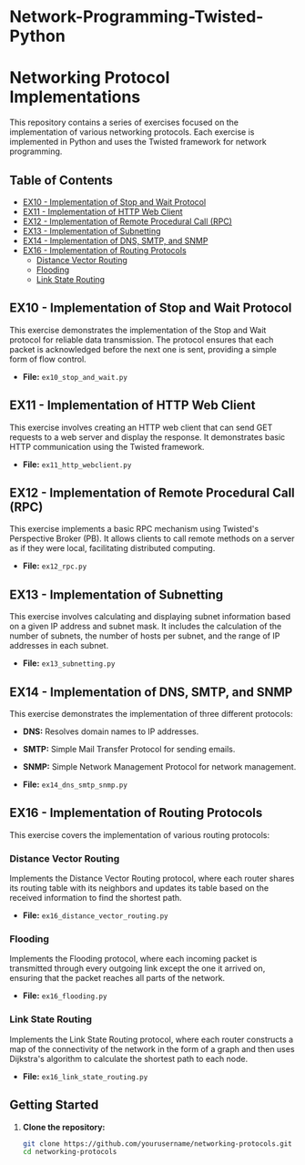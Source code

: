 # Network-Programming-Twisted-Python
# Networking Protocol Implementations

This repository contains a series of exercises focused on the implementation of various networking protocols. Each exercise is implemented in Python and uses the Twisted framework for network programming.

## Table of Contents

- [EX10 - Implementation of Stop and Wait Protocol](#ex10---implementation-of-stop-and-wait-protocol)
- [EX11 - Implementation of HTTP Web Client](#ex11---implementation-of-http-web-client)
- [EX12 - Implementation of Remote Procedural Call (RPC)](#ex12---implementation-of-remote-procedural-call-rpc)
- [EX13 - Implementation of Subnetting](#ex13---implementation-of-subnetting)
- [EX14 - Implementation of DNS, SMTP, and SNMP](#ex14---implementation-of-dns-smtp-and-snmp)
- [EX16 - Implementation of Routing Protocols](#ex16---implementation-of-routing-protocols)
  - [Distance Vector Routing](#distance-vector-routing)
  - [Flooding](#flooding)
  - [Link State Routing](#link-state-routing)

## EX10 - Implementation of Stop and Wait Protocol

This exercise demonstrates the implementation of the Stop and Wait protocol for reliable data transmission. The protocol ensures that each packet is acknowledged before the next one is sent, providing a simple form of flow control.

- **File:** `ex10_stop_and_wait.py`

## EX11 - Implementation of HTTP Web Client

This exercise involves creating an HTTP web client that can send GET requests to a web server and display the response. It demonstrates basic HTTP communication using the Twisted framework.

- **File:** `ex11_http_webclient.py`

## EX12 - Implementation of Remote Procedural Call (RPC)

This exercise implements a basic RPC mechanism using Twisted's Perspective Broker (PB). It allows clients to call remote methods on a server as if they were local, facilitating distributed computing.

- **File:** `ex12_rpc.py`

## EX13 - Implementation of Subnetting

This exercise involves calculating and displaying subnet information based on a given IP address and subnet mask. It includes the calculation of the number of subnets, the number of hosts per subnet, and the range of IP addresses in each subnet.

- **File:** `ex13_subnetting.py`

## EX14 - Implementation of DNS, SMTP, and SNMP

This exercise demonstrates the implementation of three different protocols:
- **DNS:** Resolves domain names to IP addresses.
- **SMTP:** Simple Mail Transfer Protocol for sending emails.
- **SNMP:** Simple Network Management Protocol for network management.

- **File:** `ex14_dns_smtp_snmp.py`

## EX16 - Implementation of Routing Protocols

This exercise covers the implementation of various routing protocols:

### Distance Vector Routing

Implements the Distance Vector Routing protocol, where each router shares its routing table with its neighbors and updates its table based on the received information to find the shortest path.

- **File:** `ex16_distance_vector_routing.py`

### Flooding

Implements the Flooding protocol, where each incoming packet is transmitted through every outgoing link except the one it arrived on, ensuring that the packet reaches all parts of the network.

- **File:** `ex16_flooding.py`

### Link State Routing

Implements the Link State Routing protocol, where each router constructs a map of the connectivity of the network in the form of a graph and then uses Dijkstra's algorithm to calculate the shortest path to each node.

- **File:** `ex16_link_state_routing.py`

## Getting Started

1. **Clone the repository:**
   ```sh
   git clone https://github.com/yourusername/networking-protocols.git
   cd networking-protocols
